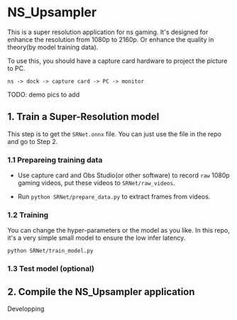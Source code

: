 # NS_Upsampler

This is a super resolution application for ns gaming. It's designed for enhance the resolution from 1080p to 2160p. Or enhance the quality in theory(by model training data).

To use this, you should have a capture card hardware to project the picture to PC.

`ns -> dock -> capture card -> PC -> monitor`

TODO: demo pics to add

## 1. Train a Super-Resolution model

This step is to get the `SRNet.onnx` file. You can just use the file in the repo and go to Step 2.

### 1.1 Prepareing training data

- Use capture card and Obs Studio(or other software) to record `raw` 1080p gaming videos, put these videos to `SRNet/raw_videos`.

- Run `python SRNet/prepare_data.py` to extract frames from videos.

### 1.2 Training

You can change the hyper-parameters or the model as you like. In this repo, it's a very simple small model to ensure the low infer latency.

`python SRNet/train_model.py`

### 1.3 Test model (optional)



## 2. Compile the NS_Upsampler application


Developping
